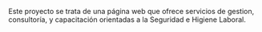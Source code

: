 Este proyecto se trata de una página web que ofrece servicios de gestion, consultoría, y capacitación orientadas a la Seguridad e Higiene Laboral.  
